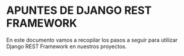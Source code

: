 # APUNTES DE DJANGO REST FRAMEWORK

En este documento vamos a recopilar los pasos a seguir para utilizar Django REST Framework en nuestros proyectos.